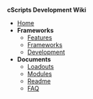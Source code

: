 **cScripts Development Wiki**
* [Home](https://github.com/7Cav/cScripts/wiki)
* **Frameworks** 
   * [Features](Features)
   * [Frameworks](Frameworks)
   * [Development](Development)
* **Documents**
  * [Loadouts]()
  * [Modules]()
  * [Readme](https://github.com/7Cav/cScripts/blob/master/README.md)
  * [FAQ](FAQ)
